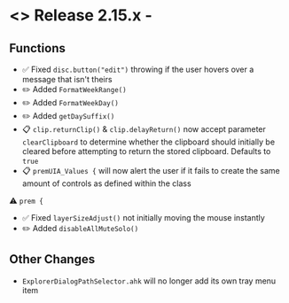 # <> Release 2.15.x - 

## Functions
- ✅ Fixed `disc.button("edit")` throwing if the user hovers over a message that isn't theirs
- ✏️ Added `FormatWeekRange()`
- ✏️ Added `FormatWeekDay()`
- ✏️ Added `getDaySuffix()`
- 📋 `clip.returnClip()` & `clip.delayReturn()` now accept parameter `clearClipboard` to determine whether the clipboard should initially be cleared before attempting to return the stored clipboard. Defaults to `true`
- 📋 `premUIA_Values {` will now alert the user if it fails to create the same amount of controls as defined within the class

⚠️ `prem {`
- ✅ Fixed `layerSizeAdjust()` not initially moving the mouse instantly
- ✏️ Added `disableAllMuteSolo()`

## Other Changes
- `ExplorerDialogPathSelector.ahk` will no longer add its own tray menu item